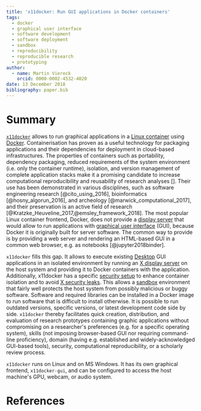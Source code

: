 ```yaml
---
title: 'x11docker: Run GUI applications in Docker containers'
tags:
  - docker
  - graphical user interface
  - software development
  - software deployment
  - sandbox
  - reproducibility
  - reproducible research
  - prototyping
author:
  - name: Martin Viereck
    orcid: 0000-0002-4532-4020
date: 13 December 2018
bibliography: paper.bib
---
```


# Summary

[`x11docker`](https://github.com/mviereck/x11docker) allows to run graphical applications in a [Linux container](https://en.wikipedia.org/wiki/Operating-system-level_virtualization) using [Docker](https://en.wikipedia.org/wiki/Docker_(software)).
Containerisation has proven as a useful technology for packaging applications and their dependencies for deployment in cloud-based infrastructures.
The properties of containers such as portability, dependency packaging, reduced requirements of the system environment (i.e. only the container runtime), isolation, and version management of complete application stacks make it a promising candidate to increase computational reproducibility and reusability of research analyses [].
Their use has been demonstrated in various disciplines, such as software engineering research [@cito_using_2016], bioinformatics [@hosny_algorun_2016], and archeology [@marwick_computational_2017], and their preservation is an active field of research [@Kratzke_Heuveline_2017,@emsley_framework_2018].
The most popular Linux container frontend, Docker, does not provide a [display server](https://en.wikipedia.org/wiki/Display_server) that would allow to run applications with  [graphical user interface](https://en.wikipedia.org/wiki/Graphical_user_interface) (GUI), because Docker it is originally built for server software.
The common way to provide is by providing a web server and rendering an HTML-based GUI in a common web browser, e.g. as notebooks [@jupyter2018binder].

`x11docker` fills this gap.
It allows to execute existing [Desktop](https://en.wikipedia.org/wiki/Desktop_environment) GUI applications in an isolated environment by running an [X display server](https://en.wikipedia.org/wiki/X_Window_System) on the host system and providing it to Docker containers with the application.
Additionally, x11docker has a specific [security setup](https://github.com/mviereck/x11docker#security) to enhance container isolation and to avoid [X security leaks](http://tutorials.section6.net/home/basics-of-securing-x11).
This allows a [sandbox](https://en.wikipedia.org/wiki/Sandbox_(computer_security)) environment that fairly well protects the host system from possibly malicious or buggy software.
Software and required libraries can be installed in a Docker image to run software that is difficult to install otherwise.
It is possible to run outdated versions, specific versions, or latest development code side by side.
`x11docker` thereby facilitates quick creation, distribution, and evaluation of research prototypes containing graphic applications without compromising on a researcher's preferences (e.g. for a specific operating system), skills (not imposing browser-based GUI nor requiring command-line proficiency), domain (having e.g. established and widely-acknowledged GUI-based tools), security, computational reproducibility, or a scholarly review process.

`x11docker` runs on Linux and on MS Windows.
It has its own graphical frontend, `x11docker-gui`, and can be configured to access the host machine's GPU, webcam, or audio system.

# References
